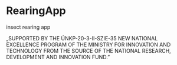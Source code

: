 # RearingApp

insect rearing app

„SUPPORTED BY THE ÚNKP-20-3-II-SZIE-35 NEW NATIONAL EXCELLENCE PROGRAM OF THE MINISTRY FOR INNOVATION AND TECHNOLOGY
FROM THE SOURCE OF THE NATIONAL RESEARCH, DEVELOPMENT AND INNOVATION FUND.”
